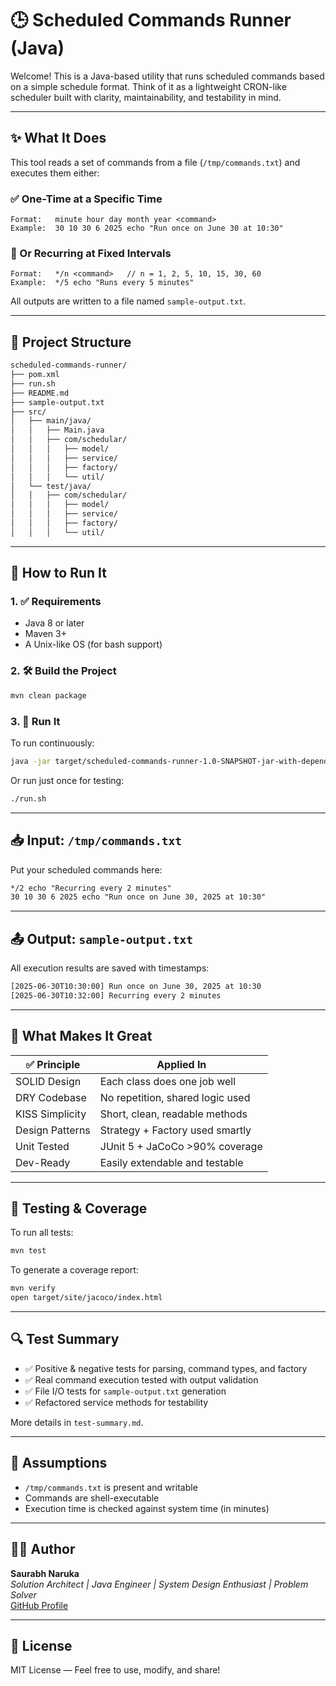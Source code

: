 # 🕒 Scheduled Commands Runner (Java)

Welcome! This is a Java-based utility that runs scheduled commands based on a simple schedule format. Think of it as a lightweight CRON-like scheduler built with clarity, maintainability, and testability in mind.

---

## ✨ What It Does

This tool reads a set of commands from a file (`/tmp/commands.txt`) and executes them either:

### ✅ One-Time at a Specific Time
```
Format:   minute hour day month year <command>
Example:  30 10 30 6 2025 echo "Run once on June 30 at 10:30"
```

### 🔁 Or Recurring at Fixed Intervals
```
Format:   */n <command>   // n = 1, 2, 5, 10, 15, 30, 60
Example:  */5 echo "Runs every 5 minutes"
```

All outputs are written to a file named `sample-output.txt`.

---

## 📂 Project Structure

```bash
scheduled-commands-runner/
├── pom.xml
├── run.sh
├── README.md
├── sample-output.txt
├── src/
│   ├── main/java/
│   │   ├── Main.java
│   │   ├── com/schedular/
│   │   │   ├── model/
│   │   │   ├── service/
│   │   │   ├── factory/
│   │   │   └── util/
│   └── test/java/
│   │   ├── com/schedular/
│   │   │   ├── model/
│   │   │   ├── service/
│   │   │   ├── factory/
│   │   │   └── util/
```

---

## 🧪 How to Run It

### 1. ✅ Requirements

- Java 8 or later
- Maven 3+
- A Unix-like OS (for bash support)

### 2. 🛠 Build the Project

```bash
mvn clean package
```

### 3. 🚀 Run It

To run continuously:

```bash
java -jar target/scheduled-commands-runner-1.0-SNAPSHOT-jar-with-dependencies.jar
```

Or run just once for testing:

```bash
./run.sh
```

---

## 📥 Input: `/tmp/commands.txt`

Put your scheduled commands here:

```txt
*/2 echo "Recurring every 2 minutes"
30 10 30 6 2025 echo "Run once on June 30, 2025 at 10:30"
```

---

## 📤 Output: `sample-output.txt`

All execution results are saved with timestamps:

```txt
[2025-06-30T10:30:00] Run once on June 30, 2025 at 10:30
[2025-06-30T10:32:00] Recurring every 2 minutes
```

---

## 🧠 What Makes It Great

| ✅ Principle      | Applied In                      |
|------------------|----------------------------------|
| SOLID Design     | Each class does one job well     |
| DRY Codebase     | No repetition, shared logic used |
| KISS Simplicity  | Short, clean, readable methods   |
| Design Patterns  | Strategy + Factory used smartly  |
| Unit Tested      | JUnit 5 + JaCoCo >90% coverage   |
| Dev-Ready        | Easily extendable and testable   |

---

## 🧪 Testing & Coverage

To run all tests:

```bash
mvn test
```

To generate a coverage report:

```bash
mvn verify
open target/site/jacoco/index.html
```

---

## 🔍 Test Summary

- ✅ Positive & negative tests for parsing, command types, and factory
- ✅ Real command execution tested with output validation
- ✅ File I/O tests for `sample-output.txt` generation
- ✅ Refactored service methods for testability

More details in `test-summary.md`.

---

## 🔐 Assumptions

- `/tmp/commands.txt` is present and writable
- Commands are shell-executable
- Execution time is checked against system time (in minutes)

---

## 👨‍💻 Author

**Saurabh Naruka**  
_Solution Architect | Java Engineer | System Design Enthusiast | Problem Solver_  
[GitHub Profile](https://github.com/ssnnaruka)

---

## 📎 License

MIT License — Feel free to use, modify, and share!
